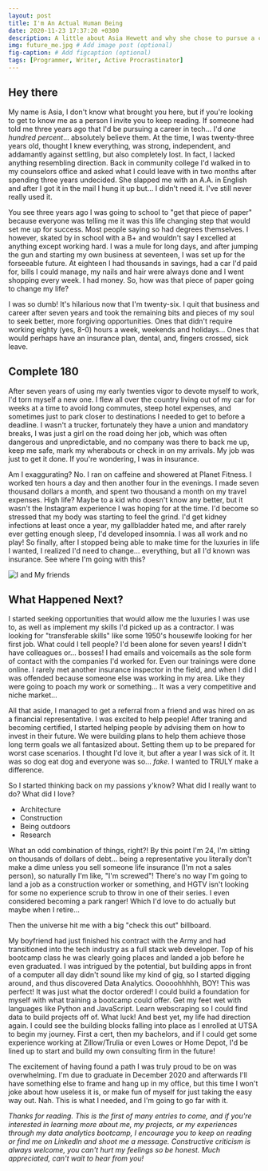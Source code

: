 ```yaml
---
layout: post
title: I'm An Actual Human Being
date: 2020-11-23 17:37:20 +0300
description: A little about Asia Hewett and why she chose to pursue a career in data analytics. Motives and aspirations as well as hobbies and time sinks. # Add post description (optional)
img: future_me.jpg # Add image post (optional)
fig-caption: # Add figcaption (optional)
tags: [Programmer, Writer, Active Procrastinator]
---
```

## Hey there
My name is Asia, I don't know what brought you here, but if you're looking to get to know me as a person I invite you to keep reading. If someone had told me three years ago that I'd be pursuing a career in tech... I'd <i>one hundred percent</i>... absolutely believe them. At the time, I was twenty-three years old, thought I knew everything, was strong, independent, and addamantly against settling, but also completely lost. In fact, I lacked anything resembling direction. Back in community college I'd walked in to my counselors office and asked what I could leave with in two months after spending three years undecided. She slapped me with an A.A. in English and after I got it in the mail I hung it up but... I didn't need it. I've still never really used it.

You see three years ago I was going to school to "get that piece of paper" because everyone was telling me it was this life changing step that would set me up for success. Most people saying so had degrees themselves. I however, skated by in school with a B+ and wouldn't say I excelled at anything except working hard. I was a mule for long days, and after jumping the gun and starting my own business at seventeen, I was set up for the forseeable future. At eighteen I had thousands in savings, had a car I'd paid for, bills I could manage, my nails and hair were always done and I went shopping every week. I had money. So, how was that piece of paper going to change my life? 

I was so dumb! It's hilarious now that I'm twenty-six. I quit that business and career after seven years and took the remaining bits and pieces of my soul to seek better, more forgiving opportunities. Ones that didn't require working eighty (yes, 8-0) hours a week, weekends and holidays... Ones that would perhaps have an insurance plan, dental, and, fingers crossed, sick leave. 

## Complete 180
After seven years of using my early twenties vigor to devote myself to work, I'd torn myself a new one. I flew all over the country living out of my car for weeks at a time to avoid long commutes, steep hotel expenses, and sometimes just to park closer to destinations I needed to get to before a deadline. I wasn't a trucker, fortunately they have a union and mandatory breaks, I was just a girl on the road doing her job, which was often dangerous and unpredictable, and no company was there to back me up, keep me safe, mark my wherabouts or check in on my arrivals. My job was just to get it done. If you're wondering, I was in insurance. 

Am I exaggurating? No. I ran on caffeine and showered at Planet Fitness. I worked ten hours a day and then another four in the evenings. I made seven thousand dollars a month, and spent two thousand a month on my travel expenses. High life? Maybe to a kid who doesn't know any better, but it wasn't the Instagram experience I was hoping for at the time. I'd become so stressed that my body was starting to feel the grind. I'd get kidney infections at least once a year, my gallbladder hated me, and after rarely ever getting enough sleep, I'd developed insomnia. I was all work and no play! So finally, after I stopped being able to make time for the luxuries in life I wanted, I realized I'd need to change... everything, but all I'd known was insurance. See where I'm going with this?

![I and My friends]({{site.baseurl}}/assets/img/adventure_begins.jpg)

## What Happened Next?
I started seeking opportunities that would allow me the luxuries I was use to, as well as implement my skills I'd picked up as a contractor. I was looking for "transferable skills" like some 1950's housewife looking for her first job. What could I tell people? I'd been alone for seven years! I didn't have colleagues or... bosses! I had emails and voicemails as the sole form of contact with the companies I'd worked for. Even our trainings were done online. I rarely met another insurance inspector in the field, and when I did I was offended because someone else was working in my area. Like they were going to poach my work or something... It was a very competitive and niche market... 

All that aside, I managed to get a referral from a friend and was hired on as a financial representative. I was excited to help people! After traning and becoming certified, I started helping people by advising them on how to invest in their future. We were building plans to help them achieve those long term goals we all fantasized about. Setting them up to be prepared for worst case scenarios. I thought I'd love it, but after a year I was sick of it. It was so dog eat dog and everyone was so... <i>fake</i>. I wanted to TRULY make a difference.

So I started thinking back on my passions y'know? What did I really want to do? What did I love?

* Architecture 
* Construction
* Being outdoors
* Research

What an odd combination of things, right?! By this point I'm 24, I'm sitting on thousands of dollars of debt... being a representative you literally don't make a dime unless you sell someone life insurance (I'm not a sales person), so naturally I'm like, "I'm screwed"! There's no way I'm going to land a job as a construction worker or something, and HGTV isn't looking for some no experience scrub to throw in one of their series. I even considered becoming a park ranger! Which I'd love to do actually but maybe when I retire... 

Then the universe hit me with a big "check this out" billboard.

My boyfriend had just finished his contract with the Army and had transitioned into the tech industry as a full stack web developer. Top of his bootcamp class he was clearly going places and landed a job before he even graduated. I was intrigued by the potential, but building apps in front of a computer all day didn't sound like my kind of gig, so I started digging around, and thus discovered Data Analytics. Ooooohhhhh, BOY! This was perfect! It was just what the doctor ordered! I could build a foundation for myself with what training a bootcamp could offer. Get my feet wet with languages like Python and JavaScript. Learn webscraping so I could find data to build projects off of. What luck! And best yet, my life had direction again. I could see the building blocks falling into place as I enrolled at UTSA to begin my journey. First a cert, then my bachelors, and if I could get some experience working at Zillow/Trulia or even Lowes or Home Depot, I'd be lined up to start and build my own consulting firm in the future! 

The excitement of having found a path I was truly proud to be on was overwhelming. I'm due to graduate in December 2020 and afterwards I'll have something else to frame and hang up in my office, but this time I won't joke about how useless it is, or make fun of myself for just taking the easy way out. Nah. This is what I needed, and I'm going to go far with it.

<i>Thanks for reading. This is the first of many entries to come, and if you're interested in learning more about me, my projects, or my experiences through my data analytics bootcamp, I encourage you to keep on reading or find me on LinkedIn and shoot me a message. Constructive criticism is always welcome, you can't hurt my feelings so be honest. Much appreciated, can't wait to hear from you!</i>